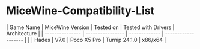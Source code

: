 # MiceWine-Compatibility-List

| Game Name       | MiceWine Version | Tested on     | Tested with Drivers | Architecture |
| --------------- | ---------------- | ------------- | ------------------- |              |
| Hades           | V7.0             | Poco X5 Pro   | Turnip 24.1.0       | x86/x64      |
